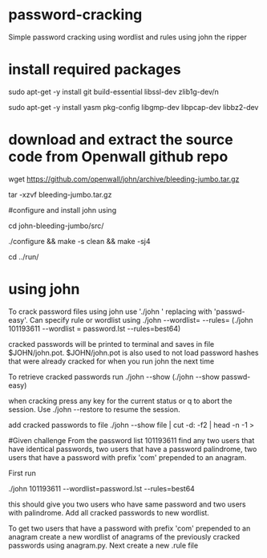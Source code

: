 # password-cracking
Simple password cracking using wordlist and rules using john the ripper

# install required packages
sudo apt-get -y install git build-essential libssl-dev zlib1g-dev/n

sudo apt-get -y install yasm pkg-config libgmp-dev libpcap-dev libbz2-dev

# download and extract the source code from Openwall github repo
wget https://github.com/openwall/john/archive/bleeding-jumbo.tar.gz

tar -xzvf bleeding-jumbo.tar.gz

#configure and install john using 

cd john-bleeding-jumbo/src/

./configure && make -s clean && make -sj4

cd ../run/

# using john

To crack password files using john use './john <file>' replacing <file> with 'passwd-easy'. Can specify rule or wordlist using ./john <password list> --wordlist=<wordlist> --rules=<rules> (./john 101193611 --wordlist = password.lst --rules=best64)

cracked passwords will be printed to terminal and saves in file $JOHN/john.pot. $JOHN/john.pot is also used to not load password hashes that were already cracked for when you run john the next time

To retrieve cracked passwords run ./john --show <password list> (./john --show passwd-easy)

when cracking press any key for the current status or q to abort the session. Use ./john --restore to resume the session.


add cracked passwords to file ./john --show file | cut -d: -f2 | head -n -1 > <filename>

#Given challenge 
From the password list 101193611 find any two users that have identical passwords, two users that have a password palindrome, two users that have a password with prefix 'com' prepended to an anagram.

First run 

./john 101193611 --wordlist=password.lst --rules=best64

this should give you two users who have same password and two users with palindrome. Add all cracked passwords to new wordlist.

To get two users that have a password with prefix 'com' prepended to an anagram create a new wordlist of anagrams of the previously cracked passwords using anagram.py. Next create a new .rule file 
